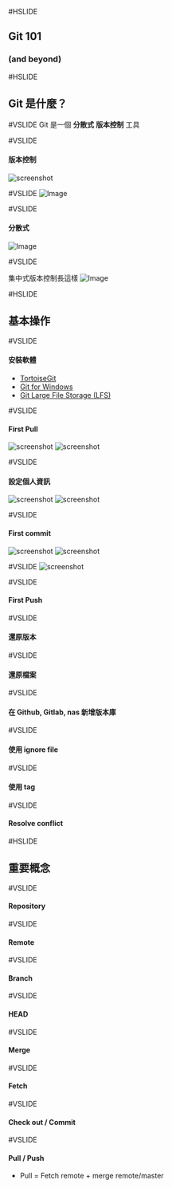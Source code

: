#HSLIDE

## Git 101 
### (and beyond)

#HSLIDE
## Git 是什麼？

#VSLIDE 
Git 是一個
**分散式** <!-- .element: class="fragment" -->
**版本控制** <!-- .element: class="fragment" -->
工具 <!-- .element: class="fragment" -->

#VSLIDE
#### 版本控制

![screenshot](images/log.PNG)

#VSLIDE
![Image](https://git-scm.com/book/en/v2/book/01-introduction/images/local.png)

#VSLIDE
#### 分散式

![Image](https://git-scm.com/book/en/v2/book/01-introduction/images/distributed.png)

#VSLIDE

集中式版本控制長這樣
![Image](https://git-scm.com/book/en/v2/book/01-introduction/images/centralized.png)

#HSLIDE
## 基本操作

#VSLIDE
#### 安裝軟體
- [TortoiseGit](https://tortoisegit.org/)
- [Git for Windows](https://git-scm.com/download/win)
- [Git Large File Storage (LFS)](https://git-lfs.github.com/)
<!-- 補充 ```git lfs install``` and ```git lfs track "*.psd"``` -->

#VSLIDE
#### First Pull

![screenshot](images/git_clone.PNG)
![screenshot](images/git_clone_2.PNG)

#VSLIDE
#### 設定個人資訊

![screenshot](images/settings.PNG)
![screenshot](images/settings_2.PNG)

#VSLIDE
#### First commit

![screenshot](images/commit.PNG)
![screenshot](images/commit_2.PNG)

#VSLIDE
![screenshot](images/commit_success.PNG)

#VSLIDE
#### First Push

#VSLIDE
#### 還原版本

#VSLIDE
#### 還原檔案

#VSLIDE
#### 在 Github, Gitlab, nas 新增版本庫

#VSLIDE
#### 使用 ignore file

#VSLIDE
#### 使用 tag

#VSLIDE
#### Resolve conflict

#HSLIDE
## 重要概念

#VSLIDE
#### Repository

#VSLIDE
#### Remote

#VSLIDE
#### Branch

#VSLIDE
#### HEAD

#VSLIDE
#### Merge

#VSLIDE
#### Fetch

#VSLIDE
#### Check out / Commit

#VSLIDE 
#### Pull / Push

- Pull = Fetch remote + merge remote/master

